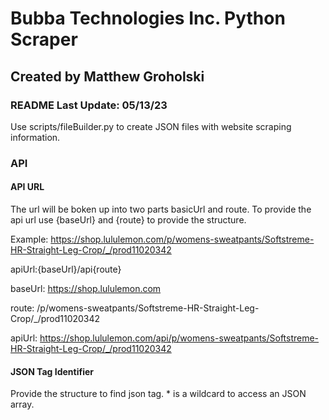 # Bubba Technologies Inc. Python Scraper
## Created by Matthew Groholski
### README Last Update: 05/13/23

Use scripts/fileBuilder.py to create JSON files with website scraping information.

### **API**
#### **API URL**
The url will be boken up into two parts basicUrl and route. To provide the api url use {baseUrl} and {route} to provide the structure.

Example: https://shop.lululemon.com/p/womens-sweatpants/Softstreme-HR-Straight-Leg-Crop/_/prod11020342

apiUrl:{baseUrl}/api{route}

baseUrl: https://shop.lululemon.com

route: /p/womens-sweatpants/Softstreme-HR-Straight-Leg-Crop/_/prod11020342

apiUrl: https://shop.lululemon.com/api/p/womens-sweatpants/Softstreme-HR-Straight-Leg-Crop/_/prod11020342

#### **JSON Tag Identifier**
Provide the structure to find json tag. * is a wildcard to access an JSON array.
